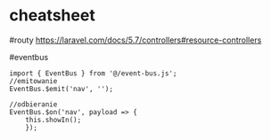 # cheatsheet
#routy
https://laravel.com/docs/5.7/controllers#resource-controllers

#eventbus
```
import { EventBus } from '@/event-bus.js';
//emitowanie
EventBus.$emit('nav', '');

//odbieranie
EventBus.$on('nav', payload => {
    this.showIn();
    });
```   
